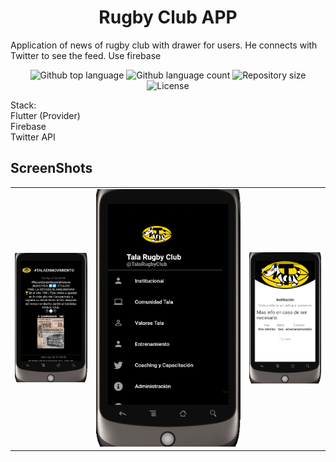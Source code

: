 <h1 align="center">Rugby Club APP</h1>
Application of news of rugby club with drawer for users. He connects with Twitter to see the feed. Use firebase
<p align="center">
  <img alt="Github top language" src="https://img.shields.io/github/languages/top/rahul-badgujar/e_commerce_app_flutter?color=56BEB8">

  <img alt="Github language count" src="https://img.shields.io/github/languages/count/rahul-badgujar/e_commerce_app_flutter?color=56BEB8">

  <img alt="Repository size" src="https://img.shields.io/github/repo-size/rahul-badgujar/e_commerce_app_flutter?color=56BEB8">

  <img alt="License" src="https://img.shields.io/github/license/rahul-badgujar/e_commerce_app_flutter?color=56BEB8">
</p>

Stack:<br>
Flutter (Provider)<br>
Firebase<br>
Twitter API

## ScreenShots
<div><table><tbody><tr>
  <td>
  <a href="#" rel="nofollow">
    <img src="https://github.com/marcosicp/rugbynewsapp/blob/master/assets/screenshots/Captura.PNG" width="200" data-canonical-src="https://i.imgur.com/1Xdsp92.gif" style="max-width:100%;"></a>
</td>
<td>
  <a target="_blank" rel="noopener noreferrer" href="#">
    <img src="https://github.com/marcosicp/rugbynewsapp/blob/master/assets/screenshots/Captura2.PNG" width="400" style="max-width:100%;"></a>
</td>
  <td>
    <a target="_blank" rel="noopener noreferrer" href="#">
      <img src="https://github.com/marcosicp/rugbynewsapp/blob/master/assets/screenshots/Captura3.PNG" width="200" style="max-width:100%;"></a>
</td>
</tr></tbody></table></div>
